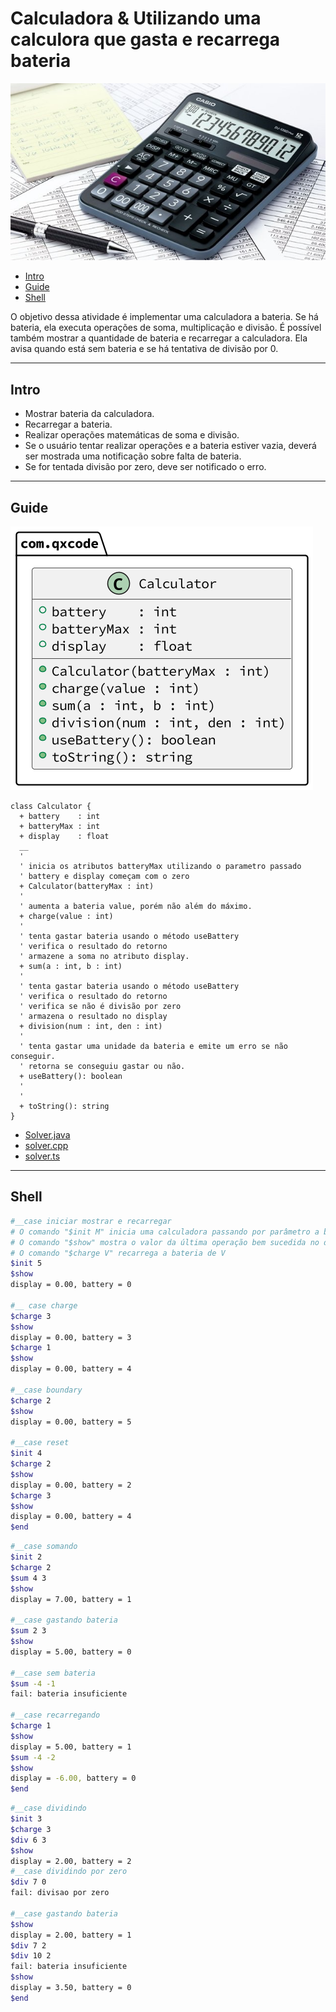# Calculadora & Utilizando uma calculora que gasta e recarrega bateria

![cover](cover.jpg)

[](toc)

- [Intro](#intro)
- [Guide](#guide)
- [Shell](#shell)
[](toc)

O objetivo dessa atividade é implementar uma calculadora a bateria. Se há bateria, ela executa operações de soma, multiplicação e divisão. É possível também mostrar a quantidade de bateria e recarregar a calculadora. Ela avisa quando está sem bateria e se há tentativa de divisão por 0.

***

## Intro

- Mostrar bateria da calculadora.
- Recarregar a bateria.
- Realizar operações matemáticas de soma e divisão.
- Se o usuário tentar realizar operações e a bateria estiver vazia, deverá ser mostrada uma notificação sobre falta de bateria.
- Se for tentada divisão por zero, deve ser notificado o erro.

***

## Guide

![diagrama](diagrama.png)

[](load)[](diagrama.puml)[](plantuml:fenced:filter)

```plantuml
class Calculator {
  + battery    : int
  + batteryMax : int
  + display    : float
  __
  '
  ' inicia os atributos batteryMax utilizando o parametro passado
  ' battery e display começam com o zero
  + Calculator(batteryMax : int)
  '
  ' aumenta a bateria value, porém não além do máximo.
  + charge(value : int)
  '
  ' tenta gastar bateria usando o método useBattery
  ' verifica o resultado do retorno
  ' armazene a soma no atributo display.
  + sum(a : int, b : int)
  '
  ' tenta gastar bateria usando o método useBattery
  ' verifica o resultado do retorno
  ' verifica se não é divisão por zero
  ' armazena o resultado no display
  + division(num : int, den : int)
  '
  ' tenta gastar uma unidade da bateria e emite um erro se não conseguir.
  ' retorna se conseguiu gastar ou não.
  + useBattery(): boolean
  '
  '
  + toString(): string
}
```

[](load)

- [Solver.java](.cache/draft.java)
- [solver.cpp ](.cache/draft.cpp )
- [solver.ts  ](.cache/draft.ts  )

***

## Shell

```bash
#__case iniciar mostrar e recarregar
# O comando "$init M" inicia uma calculadora passando por parâmetro a bateria máxima.
# O comando "$show" mostra o valor da última operação bem sucedida no display e o estado da bateria
# O comando "$charge V" recarrega a bateria de V
$init 5
$show
display = 0.00, battery = 0

#__ case charge
$charge 3
$show
display = 0.00, battery = 3
$charge 1
$show
display = 0.00, battery = 4

#__case boundary
$charge 2
$show
display = 0.00, battery = 5

#__case reset
$init 4
$charge 2
$show
display = 0.00, battery = 2
$charge 3
$show
display = 0.00, battery = 4
$end
```	

```bash
#__case somando
$init 2
$charge 2
$sum 4 3
$show
display = 7.00, battery = 1

#__case gastando bateria
$sum 2 3
$show
display = 5.00, battery = 0

#__case sem bateria
$sum -4 -1
fail: bateria insuficiente

#__case recarregando
$charge 1
$show
display = 5.00, battery = 1
$sum -4 -2
$show
display = -6.00, battery = 0
$end
```
```bash
#__case dividindo
$init 3
$charge 3
$div 6 3
$show
display = 2.00, battery = 2
#__case dividindo por zero
$div 7 0
fail: divisao por zero

#__case gastando bateria
$show
display = 2.00, battery = 1
$div 7 2
$div 10 2
fail: bateria insuficiente
$show
display = 3.50, battery = 0
$end
```



